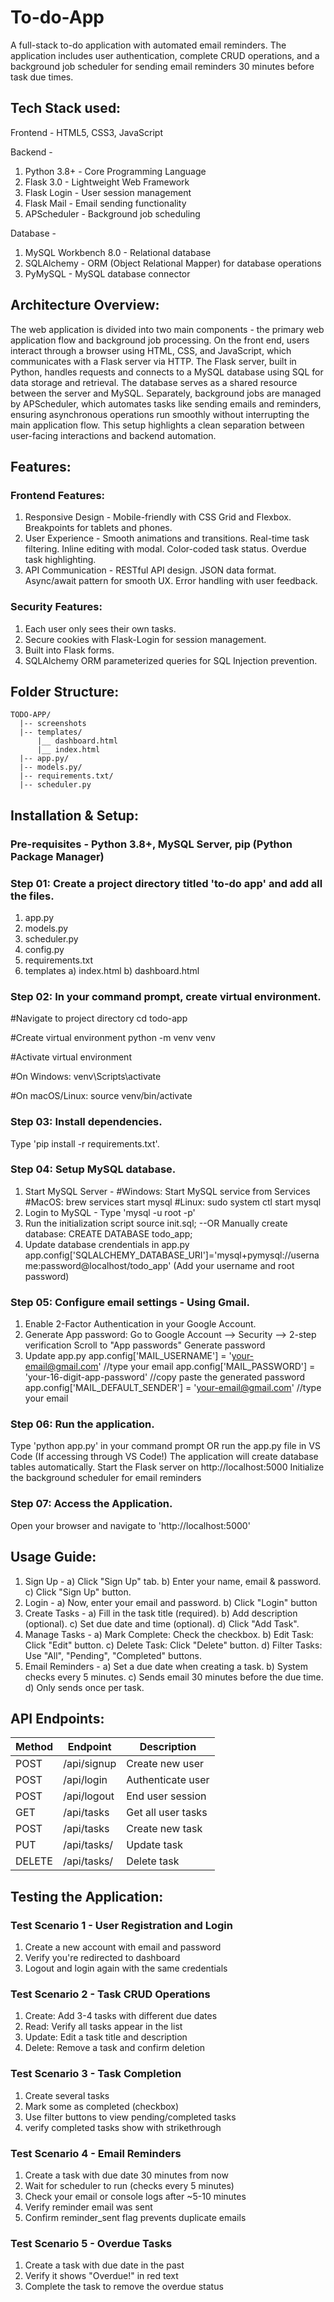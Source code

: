 # To-do-App
A full-stack to-do application with automated email reminders. The application includes user authentication, complete CRUD operations, and a background job scheduler for sending email reminders 30 minutes before task due times.

## Tech Stack used: 

Frontend - HTML5, CSS3, JavaScript

Backend - 
  1. Python 3.8+ - Core Programming Language
  2. Flask 3.0 - Lightweight Web Framework
  3. Flask Login - User session management
  4. Flask Mail - Email sending functionality
  5. APScheduler - Background job scheduling
     
Database -
  1. MySQL Workbench 8.0 - Relational database
  2. SQLAlchemy - ORM (Object Relational Mapper) for database operations
  3. PyMySQL - MySQL database connector

## Architecture Overview: 
The web application is divided into two main components - the primary web application flow and background job processing. On the front end, users interact through a browser using HTML, CSS, and JavaScript, which communicates with a Flask server via HTTP. The Flask server, built in Python, handles requests and connects to a MySQL database using SQL for data storage and retrieval. The database serves as a shared resource between the server and MySQL. Separately, background jobs are managed by APScheduler, which automates tasks like sending emails and reminders, ensuring asynchronous operations run smoothly without interrupting the main application flow. This setup highlights a clean separation between user-facing interactions and backend automation.

## Features:

### Frontend Features:

1. Responsive Design -
   Mobile-friendly with CSS Grid and Flexbox.
   Breakpoints for tablets and phones. 
2. User Experience -
   Smooth animations and transitions.
   Real-time task filtering.
   Inline editing with modal.
   Color-coded task status.
   Overdue task highlighting.
3. API Communication -
   RESTful API design.
   JSON data format.
   Async/await pattern for smooth UX.
   Error handling with user feedback.

### Security Features:
  1. Each user only sees their own tasks.
  2. Secure cookies with Flask-Login for session management.
  3. Built into Flask forms.
  4. SQLAlchemy ORM parameterized queries for SQL Injection prevention.

## Folder Structure:

``` 
TODO-APP/
  |-- screenshots
  |-- templates/
      |__ dashboard.html
      |__ index.html
  |-- app.py/
  |-- models.py/
  |-- requirements.txt/
  |-- scheduler.py
```

## Installation & Setup:
### Pre-requisites - Python 3.8+, MySQL Server, pip (Python Package Manager)

### Step 01: Create a project directory titled 'to-do app' and add all the files.
  1. app.py
  2. models.py
  3. scheduler.py
  4. config.py
  5. requirements.txt
  6. templates
       a) index.html
       b) dashboard.html 

### Step 02: In your command prompt, create virtual environment.

 #Navigate to project directory
 cd todo-app
 
 #Create virtual environment
 python -m venv venv
 
 #Activate virtual environment
 
 #On Windows:
 venv\Scripts\activate
 
 #On macOS/Linux:
 source venv/bin/activate

### Step 03: Install dependencies.
  Type 'pip install -r requirements.txt'.

### Step 04: Setup MySQL database.
  1. Start MySQL Server -
     #Windows: Start MySQL service from Services
     #MacOS: brew services start mysql
     #Linux: sudo system ctl start mysql
  2. Login to MySQL -
     Type 'mysql -u root -p'
  3. Run the initialization script
     source init.sql;
     --OR Manually create database:
     CREATE DATABASE todo_app;
  4. Update database crendentials in app.py
      app.config['SQLALCHEMY_DATABASE_URI']='mysql+pymysql://username:password@localhost/todo_app' (Add your username and root password)
     
### Step 05: Configure email settings - Using Gmail.
  1. Enable 2-Factor Authentication in your Google Account.
  2. Generate App password:
     Go to Google Account --> Security --> 2-step verification
     Scroll to "App passwords"
     Generate password
  3. Update app.py
     app.config['MAIL_USERNAME'] = 'your-email@gmail.com' //type your email
     app.config['MAIL_PASSWORD'] = 'your-16-digit-app-password' //copy paste the generated password
     app.config['MAIL_DEFAULT_SENDER'] = 'your-email@gmail.com' //type your email

### Step 06: Run the application.
Type 'python app.py' in your command prompt
OR run the app.py file in VS Code (If accessing through VS Code!)
  The application will create database tables automatically.
  Start the Flask server on http://localhost:5000
  Initialize the background scheduler for email reminders 

### Step 07: Access the Application.
  Open your browser and navigate to 'http://localhost:5000'

## Usage Guide:

1. Sign Up -
   a) Click "Sign Up" tab.
   b) Enter your name, email & password.
   c) Click "Sign Up" button.
2. Login -
   a) Now, enter your email and password.
   b) Click "Login" button
3. Create Tasks -
   a) Fill in the task title (required).
   b) Add description (optional).
   c) Set due date and time (optional).
   d) Click "Add Task".
4. Manage Tasks -
   a) Mark Complete: Check the checkbox.
   b) Edit Task: Click "Edit" button.
   c) Delete Task: Click "Delete" button.
   d) Filter Tasks: Use "All", "Pending", "Completed" buttons.
5. Email Reminders -
   a) Set a due date when creating a task.
   b) System checks every 5 minutes.
   c) Sends email 30 minutes before the due time.
   d) Only sends once per task.

## API Endpoints:

| Method | Endpoint | Description |
|--------|----------|-------------|
|  POST  |/api/signup|Create new user|
|  POST  |/api/login |Authenticate user|
|  POST  |/api/logout|End user session|
|  GET   |/api/tasks |Get all user tasks|
|  POST  |/api/tasks |Create new task|
|  PUT   |/api/tasks/<id>|Update task|
| DELETE |/api/tasks/<id>|Delete task|

## Testing the Application:

### Test Scenario 1 - User Registration and Login 
1. Create a new account with email and password
2. Verify you're redirected to dashboard
3. Logout and login again with the same credentials

### Test Scenario 2 - Task CRUD Operations 
1. Create: Add 3-4 tasks with different due dates
2. Read: Verify all tasks appear in the list
3. Update: Edit a task title and description
4. Delete: Remove a task and confirm deletion

### Test Scenario 3 - Task Completion 
1. Create several tasks
2. Mark some as completed (checkbox)
3. Use filter buttons to view pending/completed tasks
4. verify completed tasks show with strikethrough

### Test Scenario 4 - Email Reminders 
1. Create a task with due date 30 minutes from now
2. Wait for scheduler to run (checks every 5 minutes)
3. Check your email or console logs after ~5-10 minutes
4. Verify reminder email was sent
5. Confirm reminder_sent flag prevents duplicate emails

### Test Scenario 5 - Overdue Tasks 
1. Create a task with due date in the past
2. Verify it shows "Overdue!" in red text
3. Complete the task to remove the overdue status
